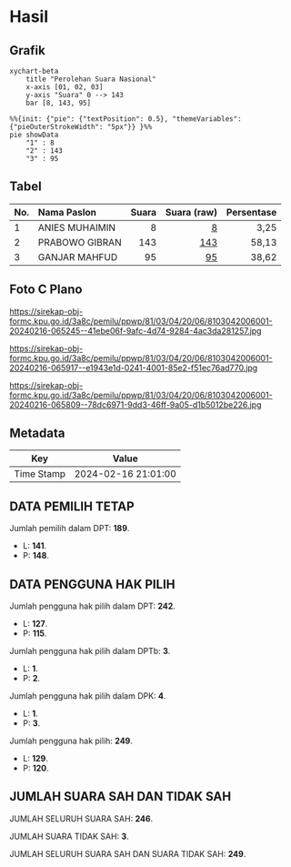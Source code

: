 # Hasil

## Grafik

```mermaid
xychart-beta
    title "Perolehan Suara Nasional"
    x-axis [01, 02, 03]
    y-axis "Suara" 0 --> 143
    bar [8, 143, 95]
```

```mermaid
%%{init: {"pie": {"textPosition": 0.5}, "themeVariables": {"pieOuterStrokeWidth": "5px"}} }%%
pie showData
    "1" : 8
    "2" : 143
    "3" : 95
```

## Tabel

| No. | Nama Paslon    | Suara | Suara (raw) | Persentase |
|:--- |:-------------- | -----:| -----------:| ----------:|
| 1   | ANIES MUHAIMIN | 8     | [8][p-1]    | 3,25       |
| 2   | PRABOWO GIBRAN | 143   | [143][p-2]  | 58,13      |
| 3   | GANJAR MAHFUD  | 95    | [95][p-3]   | 38,62      |


[p-1]: https://github.com/gigit-pemilu/pemilu-2024/blob/main/pilpres/hitung-suara/sub/81-maluku/sub/03-kepulauan-tanimbar/sub/04-wermaktian/sub/2006-wermatang/sub/001-tps/sub/paslon-1.txt
[p-2]: https://github.com/gigit-pemilu/pemilu-2024/blob/main/pilpres/hitung-suara/sub/81-maluku/sub/03-kepulauan-tanimbar/sub/04-wermaktian/sub/2006-wermatang/sub/001-tps/sub/paslon-2.txt
[p-3]: https://github.com/gigit-pemilu/pemilu-2024/blob/main/pilpres/hitung-suara/sub/81-maluku/sub/03-kepulauan-tanimbar/sub/04-wermaktian/sub/2006-wermatang/sub/001-tps/sub/paslon-3.txt

## Foto C Plano

https://sirekap-obj-formc.kpu.go.id/3a8c/pemilu/ppwp/81/03/04/20/06/8103042006001-20240216-065245--41ebe06f-9afc-4d74-9284-4ac3da281257.jpg

https://sirekap-obj-formc.kpu.go.id/3a8c/pemilu/ppwp/81/03/04/20/06/8103042006001-20240216-065917--e1943e1d-0241-4001-85e2-f51ec76ad770.jpg

https://sirekap-obj-formc.kpu.go.id/3a8c/pemilu/ppwp/81/03/04/20/06/8103042006001-20240216-065809--78dc6971-9dd3-46ff-9a05-d1b5012be226.jpg


## Metadata

| Key        | Value               |
| ---------- | ------------------- |
| Time Stamp | 2024-02-16 21:01:00 |


## DATA PEMILIH TETAP

Jumlah pemilih dalam DPT: **189**.
 * L: **141**.
 * P: **148**.

## DATA PENGGUNA HAK PILIH

Jumlah pengguna hak pilih dalam DPT: **242**.
 * L: **127**.
 * P: **115**.

Jumlah pengguna hak pilih dalam DPTb: **3**.
 * L: **1**.
 * P: **2**.

Jumlah pengguna hak pilih dalam DPK: **4**.
 * L: **1**.
 * P: **3**.

Jumlah pengguna hak pilih: **249**.
 * L: **129**.
 * P: **120**.

## JUMLAH SUARA SAH DAN TIDAK SAH

JUMLAH SELURUH SUARA SAH: **246**.

JUMLAH SUARA TIDAK SAH: **3**.

JUMLAH SELURUH SUARA SAH DAN SUARA TIDAK SAH: **249**.


